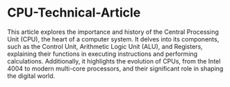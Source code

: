 # CPU-Technical-Article
This article explores the importance and history of the Central Processing Unit (CPU), the heart of a computer system. It delves into its components, such as the Control Unit, Arithmetic Logic Unit (ALU), and Registers, explaining their functions in executing instructions and performing calculations. Additionally, it highlights the evolution of CPUs, from the Intel 4004 to modern multi-core processors, and their significant role in shaping the digital world.


